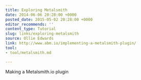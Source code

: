 ```yaml
---
title: Exploring Metalsmith
date: 2014-06-06 20:28:00 +0000
posted_date: 2015-05-02 20:28:00 +0000
editor_recommends: ''
content_type: Tutorial
slug: links/exploring-metalsmith
source: Ollie Edwards
link: http://www.abm.io/implementing-a-metalsmith-plugin/
tool:
- tool/metalsmith.md

---
```

Making a Metalsmith.io plugin



